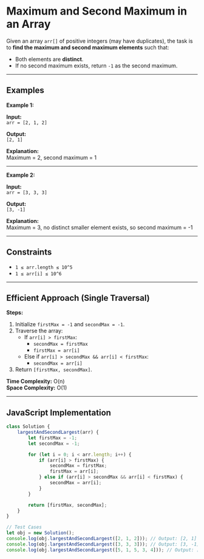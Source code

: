 
# Maximum and Second Maximum in an Array

Given an array `arr[]` of positive integers (may have duplicates), the task is to **find the maximum and second maximum elements** such that:

- Both elements are **distinct**.
- If no second maximum exists, return `-1` as the second maximum.

---

## Examples

**Example 1:**  

**Input:**  
`arr = [2, 1, 2]`  

**Output:**  
`[2, 1]`  

**Explanation:**  
Maximum = 2, second maximum = 1

---

**Example 2:**  

**Input:**  
`arr = [3, 3, 3]`  

**Output:**  
`[3, -1]`  

**Explanation:**  
Maximum = 3, no distinct smaller element exists, so second maximum = -1

---

## Constraints

- `1 ≤ arr.length ≤ 10^5`  
- `1 ≤ arr[i] ≤ 10^6`  

---

## Efficient Approach (Single Traversal)

**Steps:**

1. Initialize `firstMax = -1` and `secondMax = -1`.  
2. Traverse the array:
    - If `arr[i] > firstMax`:  
        - `secondMax = firstMax`  
        - `firstMax = arr[i]`
    - Else if `arr[i] > secondMax && arr[i] < firstMax`:  
        - `secondMax = arr[i]`
3. Return `[firstMax, secondMax]`.

**Time Complexity:** O(n)  
**Space Complexity:** O(1)

---

## JavaScript Implementation

```javascript
class Solution {
    largestAndSecondLargest(arr) {
        let firstMax = -1;
        let secondMax = -1;

        for (let i = 0; i < arr.length; i++) {
            if (arr[i] > firstMax) {
                secondMax = firstMax;
                firstMax = arr[i];
            } else if (arr[i] > secondMax && arr[i] < firstMax) {
                secondMax = arr[i];
            }
        }

        return [firstMax, secondMax];
    }
}

// Test Cases
let obj = new Solution();
console.log(obj.largestAndSecondLargest([2, 1, 2])); // Output: [2, 1]
console.log(obj.largestAndSecondLargest([3, 3, 3])); // Output: [3, -1]
console.log(obj.largestAndSecondLargest([5, 1, 5, 3, 4])); // Output: [5, 4]
